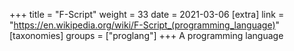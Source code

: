 +++
title = "F-Script"
weight = 33
date = 2021-03-06
[extra]
link = "https://en.wikipedia.org/wiki/F-Script_(programming_language)"
[taxonomies]
groups = ["proglang"]
+++
A programming language

